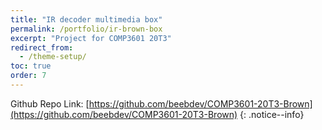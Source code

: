 ```yaml
---
title: "IR decoder multimedia box"
permalink: /portfolio/ir-brown-box
excerpt: "Project for COMP3601 20T3"
redirect_from:
  - /theme-setup/
toc: true
order: 7
---
```


Github Repo Link: [https://github.com/beebdev/COMP3601-20T3-Brown](https://github.com/beebdev/COMP3601-20T3-Brown)
{: .notice--info}